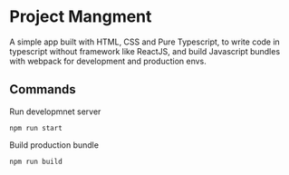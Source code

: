 # Project Mangment

A simple app built with HTML, CSS and Pure Typescript, to write code in typescript without framework like ReactJS, and build Javascript bundles with webpack for development and production envs.

## Commands

Run developmnet server

    npm run start

Build production bundle

    npm run build